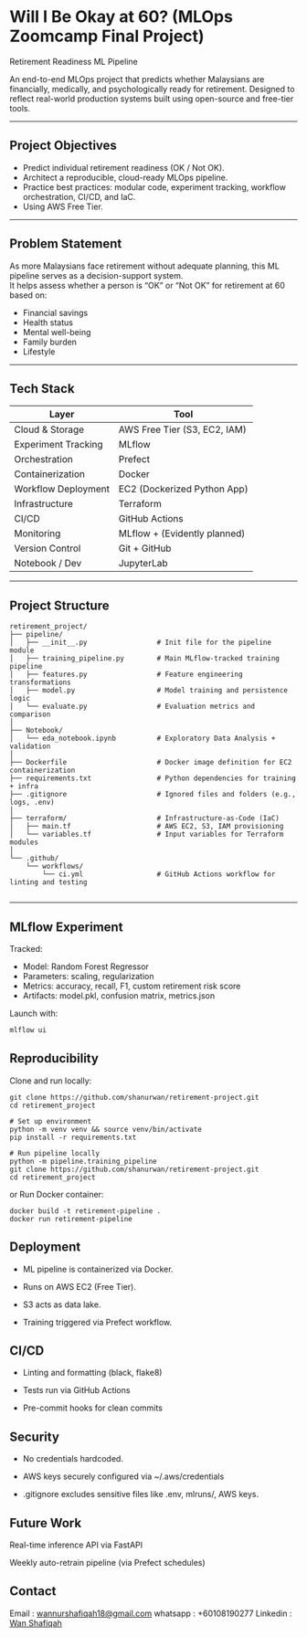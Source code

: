 # Will I Be Okay at 60? (MLOps Zoomcamp Final Project)

Retirement Readiness ML Pipeline

An end-to-end MLOps project that predicts whether Malaysians are financially, medically, and psychologically ready for retirement. Designed to reflect real-world production systems built using open-source and free-tier tools.

---

## Project Objectives

- Predict individual retirement readiness (OK / Not OK).
- Architect a reproducible, cloud-ready MLOps pipeline.
- Practice best practices: modular code, experiment tracking, workflow orchestration, CI/CD, and IaC.
- Using AWS Free Tier.

---

## Problem Statement

As more Malaysians face retirement without adequate planning, this ML pipeline serves as a decision-support system.  
It helps assess whether a person is “OK” or “Not OK” for retirement at 60 based on:
- Financial savings
- Health status
- Mental well-being
- Family burden
- Lifestyle

---

## Tech Stack

| Layer                | Tool                                             |
|---------------------|--------------------------------------------------|
| Cloud & Storage     | AWS Free Tier (S3, EC2, IAM)                     |
| Experiment Tracking | MLflow                                           |
| Orchestration       | Prefect                                          |
| Containerization    | Docker                                           |
| Workflow Deployment | EC2 (Dockerized Python App)                      |
| Infrastructure      | Terraform                                        |
| CI/CD               | GitHub Actions                                   |
| Monitoring          | MLflow + (Evidently planned)                     |
| Version Control     | Git + GitHub                                     |
| Notebook / Dev      | JupyterLab                                       |

---

##  Project Structure

```
retirement_project/
├── pipeline/
│   ├── __init__.py                 # Init file for the pipeline module
│   ├── training_pipeline.py        # Main MLflow-tracked training pipeline
│   ├── features.py                 # Feature engineering transformations
│   ├── model.py                    # Model training and persistence logic
│   └── evaluate.py                 # Evaluation metrics and comparison
│
├── Notebook/
│   └── eda_notebook.ipynb          # Exploratory Data Analysis + validation
│
├── Dockerfile                      # Docker image definition for EC2 containerization
├── requirements.txt                # Python dependencies for training + infra
├── .gitignore                      # Ignored files and folders (e.g., logs, .env)
│
├── terraform/                      # Infrastructure-as-Code (IaC)
│   ├── main.tf                     # AWS EC2, S3, IAM provisioning
│   └── variables.tf                # Input variables for Terraform modules
│
└── .github/
    └── workflows/
        └── ci.yml                  # GitHub Actions workflow for linting and testing


```
---

## MLflow Experiment

Tracked:
- Model: Random Forest Regressor
- Parameters: scaling, regularization
- Metrics: accuracy, recall, F1, custom retirement risk score
- Artifacts: model.pkl, confusion matrix, metrics.json

Launch with:
```bash
mlflow ui
```

## Reproducibility
Clone and run locally:

```
git clone https://github.com/shanurwan/retirement-project.git
cd retirement_project

# Set up environment
python -m venv venv && source venv/bin/activate
pip install -r requirements.txt

# Run pipeline locally
python -m pipeline.training_pipeline
git clone https://github.com/shanurwan/retirement-project.git
cd retirement_project

```

or Run Docker container:

```
docker build -t retirement-pipeline .
docker run retirement-pipeline

```

## Deployment

- ML pipeline is containerized via Docker.

- Runs on AWS EC2 (Free Tier).

- S3 acts as data lake.

- Training triggered via Prefect workflow.

##  CI/CD

- Linting and formatting (black, flake8)

- Tests run via GitHub Actions

- Pre-commit hooks for clean commits

##  Security
- No credentials hardcoded.

- AWS keys securely configured via ~/.aws/credentials

- .gitignore excludes sensitive files like .env, mlruns/, AWS keys.

## Future Work

Real-time inference API via FastAPI

Weekly auto-retrain pipeline (via Prefect schedules)

## Contact 
Email : wannurshafiqah18@gmail.com
whatsapp : +60108190277
Linkedin : [Wan Shafiqah](www.linkedin.com/in/wan-shafiqah-852636223)
